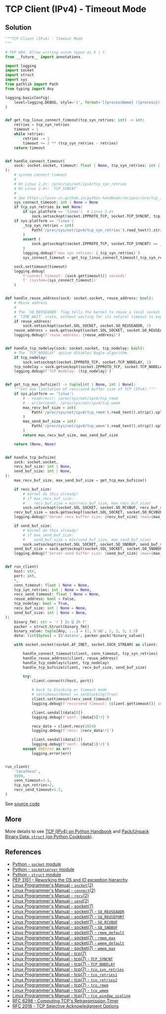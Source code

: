 # TCP Client (IPv4) - Timeout Mode

## Solution

```python
"""TCP Client (IPv4) - Timeout Mode
"""

# PEP 604, Allow writing union types as X | Y
from __future__ import annotations

import logging
import socket
import struct
import sys
from pathlib import Path
from typing import Any

logging.basicConfig(
    level=logging.DEBUG, style='{', format='[{processName} ({process})] {message}'
)


def get_tcp_linux_connect_timeout(tcp_syn_retries: int) -> int:
    retries = tcp_syn_retries
    timeout = 1
    while retries:
        retries -= 1
        timeout += 2 ** (tcp_syn_retries - retries)
    return timeout


def handle_connect_timeout(
    sock: socket.socket, timeout: float | None, tcp_syn_retries: int | None
):
    # system connect timeout
    #
    # On Linux 2.2+: /proc/sys/net/ipv4/tcp_syn_retries
    # On Linux 2.4+: `TCP_SYNCNT`
    #
    # See https://leven-cn.github.io/python-handbook/recipes/core/tcp_ipv4
    sys_connect_timeout: int | None = None
    if tcp_syn_retries is not None:
        if sys.platform == 'linux':  # Linux 2.4+
            sock.setsockopt(socket.IPPROTO_TCP, socket.TCP_SYNCNT, tcp_syn_retries)
    if sys.platform == 'linux':
        _tcp_syn_retries = int(
            Path('/proc/sys/net/ipv4/tcp_syn_retries').read_text().strip()
        )
        assert (
            sock.getsockopt(socket.IPPROTO_TCP, socket.TCP_SYNCNT) == _tcp_syn_retries
        )
        logging.debug(f'max syn retries: {_tcp_syn_retries}')
        sys_connect_timeout = get_tcp_linux_connect_timeout(_tcp_syn_retries)

    sock.settimeout(timeout)
    logging.debug(
        f'connect timeout: {sock.gettimeout()} seconds'
        f' (system={sys_connect_timeout})'
    )


def handle_reuse_address(sock: socket.socket, reuse_address: bool):
    # Reuse address
    #
    # The `SO_REUSEADDR` flag tells the kernel to reuse a local socket in
    # `TIME_WAIT` state, without waiting for its natural timeout to expire
    if reuse_address:
        sock.setsockopt(socket.SOL_SOCKET, socket.SO_REUSEADDR, 1)
    reuse_address = sock.getsockopt(socket.SOL_SOCKET, socket.SO_REUSEADDR) != 0
    logging.debug(f'reuse address: {reuse_address}')


def handle_tcp_nodelay(sock: socket.socket, tcp_nodelay: bool):
    # The `TCP_NODELAY` option disables Nagle algorithm.
    if tcp_nodelay:
        sock.setsockopt(socket.IPPROTO_TCP, socket.TCP_NODELAY, 1)
    tcp_nodelay = sock.getsockopt(socket.IPPROTO_TCP, socket.TCP_NODELAY) != 0
    logging.debug(f'TCP Nodelay: {tcp_nodelay}')


def get_tcp_max_bufsize() -> tuple[int | None, int | None]:
    """Get max limitation of recv/send buffer size of TCP (IPv4)."""
    if sys.platform == 'linux':
        # - read(recv): /proc/sys/net/ipv4/tcp_rmem
        # - write(send): /proc/sys/net/ipv4/tcp_wmem
        max_recv_buf_size = int(
            Path('/proc/sys/net/ipv4/tcp_rmem').read_text().strip().split()[2].strip()
        )
        max_send_buf_size = int(
            Path('/proc/sys/net/ipv4/tcp_wmem').read_text().strip().split()[2].strip()
        )
        return max_recv_buf_size, max_send_buf_size

    return (None, None)


def handle_tcp_bufsize(
    sock: socket.socket,
    recv_buf_size: int | None,
    send_buf_size: int | None,
):
    max_recv_buf_size, max_send_buf_size = get_tcp_max_bufsize()

    if recv_buf_size:
        # kernel do this already!
        # if max_recv_buf_size:
        #    recv_buf_size = min(recv_buf_size, max_recv_buf_size)
        sock.setsockopt(socket.SOL_SOCKET, socket.SO_RCVBUF, recv_buf_size)
    recv_buf_size = sock.getsockopt(socket.SOL_SOCKET, socket.SO_RCVBUF)
    logging.debug(f'Server recv buffer size: {recv_buf_size} (max={max_recv_buf_size})')

    if send_buf_size:
        # kernel do this already!
        # if max_send_buf_size:
        #    send_buf_size = min(send_buf_size, max_send_buf_size)
        sock.setsockopt(socket.SOL_SOCKET, socket.SO_SNDBUF, send_buf_size)
    send_buf_size = sock.getsockopt(socket.SOL_SOCKET, socket.SO_SNDBUF)
    logging.debug(f'Server send buffer size: {send_buf_size} (max={max_send_buf_size})')


def run_client(
    host: str,
    port: int,
    *,
    conn_timeout: float | None = None,
    tcp_syn_retries: int | None = None,
    recv_send_timeout: float | None = None,
    reuse_address: bool = False,
    tcp_nodelay: bool = True,
    recv_buf_size: int | None = None,
    send_buf_size: int | None = None,
):
    binary_fmt: str = '! I 2s Q 2h f'
    packer = struct.Struct(binary_fmt)
    binary_value: tuple[Any, ...] = (1, b'ab', 2, 3, 3, 2.5)
    data: list[bytes] = [b'data\n', packer.pack(*binary_value)]

    with socket.socket(socket.AF_INET, socket.SOCK_STREAM) as client:

        handle_connect_timeout(client, conn_timeout, tcp_syn_retries)
        handle_reuse_address(client, reuse_address)
        handle_tcp_nodelay(client, tcp_nodelay)
        handle_tcp_bufsize(client, recv_buf_size, send_buf_size)

        try:
            client.connect((host, port))

            # back to blocking or timeout mode
            # settimeout(None) == setblocking(True)
            client.settimeout(recv_send_timeout)
            logging.debug(f'recv/send timeout: {client.gettimeout()} seconds')

            client.sendall(data[0])
            logging.debug(f'sent: {data[0]!r}')

            recv_data = client.recv(1024)
            logging.debug(f'recv: {recv_data!r}')

            client.sendall(data[1])
            logging.debug(f'sent: {data[1]!r}')
        except OSError as err:
            logging.error(err)


run_client(
    'localhost',
    9999,
    conn_timeout=3.5,
    tcp_syn_retries=2,
    recv_send_timeout=5.5,
)
```

See [source code](https://github.com/leven-cn/python-cookbook/blob/main/examples/core/tcp_client_ipv4_timeout.py)

## More

More details to see [TCP (IPv4) on Python Handbook](https://leven-cn.github.io/python-handbook/recipes/core/tcp_ipv4)
and [Pack/Unpack Binary Data: `struct` (on Python Cookbook)](struct).

## References

- [Python - `socket` module](https://docs.python.org/3/library/socket.html)
- [Python - `socketserver` module](https://docs.python.org/3/library/socketserver.html)
- [Python - `struct` module](https://docs.python.org/3/library/struct.html)
- [PEP 3151 – Reworking the OS and IO exception hierarchy](https://peps.python.org/pep-3151/)
- [Linux Programmer's Manual - `socket`(2)](https://manpages.debian.org/bullseye/manpages-dev/socket.2.en.html)
- [Linux Programmer's Manual - `connect`(2)](https://manpages.debian.org/bullseye/manpages-dev/connect.2.en.html)
- [Linux Programmer's Manual - `recv`(2)](https://manpages.debian.org/bullseye/manpages-dev/recv.2.en.html)
- [Linux Programmer's Manual - `send`(2)](https://manpages.debian.org/bullseye/manpages-dev/send.2.en.html)
- [Linux Programmer's Manual - socket(7)](https://manpages.debian.org/bullseye/manpages/socket.7.en.html)
- [Linux Programmer's Manual - socket(7) - `SO_REUSEADDR`](https://manpages.debian.org/bullseye/manpages/socket.7.en.html#SO_REUSEADDR)
- [Linux Programmer's Manual - socket(7) - `SO_REUSEPORT`](https://manpages.debian.org/bullseye/manpages/socket.7.en.html#SO_REUSEPORT)
- [Linux Programmer's Manual - socket(7) - `SO_RCVBUF`](https://manpages.debian.org/bullseye/manpages/socket.7.en.html#SO_RCVBUF)
- [Linux Programmer's Manual - socket(7) - `SO_SNDBUF`](https://manpages.debian.org/bullseye/manpages/socket.7.en.html#SO_SNDBUF)
- [Linux Programmer's Manual - socket(7) - `rmem_default`](https://manpages.debian.org/bullseye/manpages/socket.7.en.html#rmem_default)
- [Linux Programmer's Manual - socket(7) - `rmem_max`](https://manpages.debian.org/bullseye/manpages/socket.7.en.html#rmem_max)
- [Linux Programmer's Manual - socket(7) - `wmem_default`](https://manpages.debian.org/bullseye/manpages/socket.7.en.html#wmem_default)
- [Linux Programmer's Manual - socket(7) - `wmem_max`](https://manpages.debian.org/bullseye/manpages/socket.7.en.html#wmem_max)
- [Linux Programmer's Manual - tcp(7)](https://manpages.debian.org/bullseye/manpages/tcp.7.en.html)
- [Linux Programmer's Manual - tcp(7) - `TCP_SYNCNT`](https://manpages.debian.org/bullseye/manpages/tcp.7.en.html#TCP_SYNCNT)
- [Linux Programmer's Manual - tcp(7) - `TCP_NODELAY`](https://manpages.debian.org/bullseye/manpages/tcp.7.en.html#TCP_NODELAY)
- [Linux Programmer's Manual - tcp(7) - `tcp_syn_retries`](https://manpages.debian.org/bullseye/manpages/tcp.7.en.html#tcp_syn_retries)
- [Linux Programmer's Manual - tcp(7) - `tcp_retries1`](https://manpages.debian.org/bullseye/manpages/tcp.7.en.html#tcp_retries1)
- [Linux Programmer's Manual - tcp(7) - `tcp_retries2`](https://manpages.debian.org/bullseye/manpages/tcp.7.en.html#tcp_retries2)
- [Linux Programmer's Manual - tcp(7) - `tcp_rmem`](https://manpages.debian.org/bullseye/manpages/tcp.7.en.html#tcp_rmem)
- [Linux Programmer's Manual - tcp(7) - `tcp_wmem`](https://manpages.debian.org/bullseye/manpages/tcp.7.en.html#tcp_wmem)
- [Linux Programmer's Manual - tcp(7) - `tcp_window_scaling`](https://manpages.debian.org/bullseye/manpages/tcp.7.en.html#tcp_window_scaling)
- [RFC 6298 - Computing TCP's Retransmission Timer](https://datatracker.ietf.org/doc/html/rfc6298.html)
- [RFC 2018 - TCP Selective Acknowledgment Options](https://datatracker.ietf.org/doc/html/rfc2018.html)
